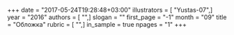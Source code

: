 +++
date = "2017-05-24T19:28:48+03:00"
illustrators = [ "Yustas-07",]
year = "2016"
authors = [ "",]
slogan = ""
first_page = "-1"
month = "09"
title = "Обложка"
rubric = [ "",]
in_sample = true
npages = "1"
+++
